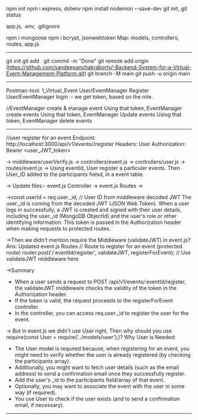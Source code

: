 npm init
npm i express, dotenv
npm install nodemon --save-dev
git init, git status

app.js, .env, .gitignore

npm i mongoose
npm i bcrypt, jsonwebtoken
Map: models, controllers, routes, app.js

---

git init
git add .
git commit -m "Done"
git remote add origin (https://github.com/sandeepanchakraborty/-Backend-System-for-a-Virtual-Event-Management-Platform.git)
git branch -M main
git push -u origin main

---

Postman-tool: 1_Virtual_Event
User/EventManager Register
User/EventManager login :- we get token, based on the role.

//EventManager create & manage event
Using that token, EventManager create events
Using that token, EventManager Update events
Using that token, EventManager delete events

---

//user register for an event
Endpoint:
http://localhost:3000/api/v1/events/<eventId>/register
Headers:
User Authorization: Bearer <user_JWT_token>

-> middleware/userVerify.js -> controllers/event.js -> controllers/user.js -> routes/event.js
-> Using eventId, User register a particuler events.
Then User_ID added to the participants fielsd, in a event table.

-> Update files:-
event.js Controller -> event.js Routes ->

->const userId = req.user.\_id; // User ID from middleware decoded JWT
The user.\_id is coming from the decoded JWT (JSON Web Token). When a user logs in successfully, a JWT is created and signed with their user details, including the user.\_id (MongoDB ObjectId) and the user's role or other identifying information. This token is passed in the Authorization header when making requests to protected routes.

->Then we didn't mention require the Middleware (validateJWT) in event.js?
Ans: Updated event.js Routes
// Route to register for an event (protected route)
router.post('/:eventId/register', validateJWT, registerForEvent); // Use validateJWT middleware here

->Summary

- When a user sends a request to POST /api/v1/events/:eventId/register, the validateJWT middleware checks the validity of the token in the Authorization header.
- If the token is valid, the request proceeds to the registerForEvent controller.
- In the controller, you can access req.user.\_id to register the user for the event.

-> But in event.js we didn't use User right, Then why should you use require(const User = require('../models/user');)?
Why User is Needed:

- The User model is required because, when registering for an event, you might need to verify whether the user is already registered (by checking the participants array).
- Additionally, you might want to fetch user details (such as the email address) to send a confirmation email once they successfully register.
- Add the user's \_id to the participants field/array of that event.
- Optionally, you may want to associate the event with the user in some way (if required).
- You use User to check if the user exists (and to send a confirmation email, if necessary).

---

